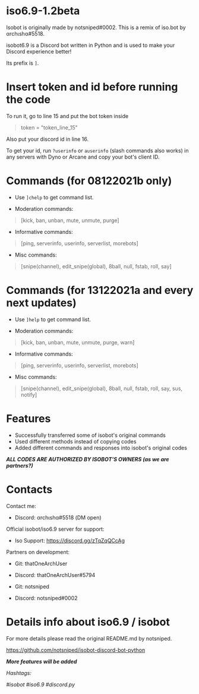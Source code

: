 # iso6.9-1.2beta
Isobot is originally made by notsniped#0002. This is a remix of iso.bot by αrchιshα#5518.

isobot6.9 is a Discord bot written in Python and is used to make your Discord experience better! 

Its prefix is `]`. 

# Insert token and id before running the code 
To run it, go to line 15 and put the bot token inside 

> token = "token_line_15"

Also put your discord id in line 16. 

To get your id, run `?userinfo` or `auserinfo` (slash commands also works) in any servers with Dyno or Arcane and copy your bot's client ID.

# Commands (for 08122021b **only**)
- Use `]chelp` to get command list.

- Moderation commands:

> [kick, ban, unban, mute, unmute, purge]

- Informative commands:

> [ping, serverinfo, userinfo, serverlist, morebots]

- Misc commands:

> [snipe(channel), edit_snipe(global), 8ball, null, fstab, roll, say]

# Commands (for 13122021a and **every next updates**)
- Use `]help` to get command list.

- Moderation commands:

> [kick, ban, unban, mute, unmute, purge, warn]

- Informative commands:

> [ping, serverinfo, userinfo, serverlist, morebots]

- Misc commands:

> [snipe(channel), edit_snipe(global), 8ball, null, fstab, roll, say, sus, notify]

# Features
- Successfully transferred some of isobot's original commands
- Used different methods instead of copying codes
- Added different commands and responses into isobot's original codes

***ALL CODES ARE AUTHORIZED BY ISOBOT'S OWNERS (as we are partners?)***

# Contacts
Contact me:
- Discord: αrchιshα#5518 (DM open)

Official isobot/iso6.9 server for support:
- Iso Support: https://discord.gg/zTqZqQCcAg

Partners on development: 

- Git: thatOneArchUser
- Discord: thatOneArchUser#5794

- Git: notsniped
- Discord: notsniped#0002


# Details info about iso6.9 / isobot
For more details please read the original README.md by notsniped.

https://github.com/notsniped/isobot-discord-bot-python

***More features will be added***

*Hashtags:*

*#isobot #iso6.9 #discord.py*
